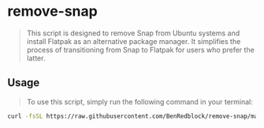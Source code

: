 # remove-snap

> This script is designed to remove Snap from Ubuntu systems and install Flatpak as an alternative package manager. It simplifies the process of transitioning from Snap to Flatpak for users who prefer the latter.

## Usage

> To use this script, simply run the following command in your terminal:

```sh
curl -fsSL https://raw.githubusercontent.com/BenRedblock/remove-snap/master/README.md | bash
```
